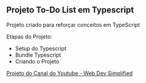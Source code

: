 ## Projeto To-Do List em Typescript

Projeto criado para reforçar conceitos em TypeScript

Etapas do Projeto:

- Setup do Typescript
- Bundle Typescript
- Criando o Projeto



[Projeto do Canal do Youtube - Web Dev Simplified](https://www.youtube.com/watch?v=jBmrduvKl5w)

